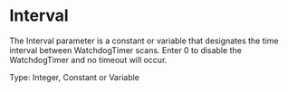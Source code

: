 # Interval

The Interval parameter is a constant or variable that designates the time interval between WatchdogTimer scans. Enter 0 to disable the WatchdogTimer and no timeout will occur.

Type: Integer, Constant or Variable
